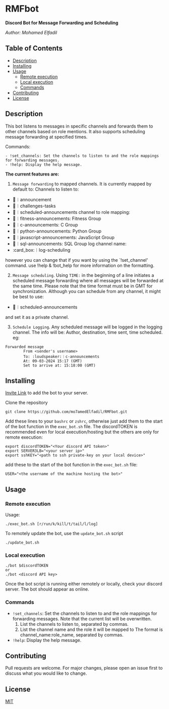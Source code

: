 # RMFbot
**Discord Bot for Message Forwarding and Scheduling**

_Author: Mohamed Elfadil_

## Table of Contents
- [Description](#description)
- [Installing](#installing)
- [Usage](#usage)
	- [Remote execution](#remote-execution)
	- [Local execution](#local-execution)
    - [Commands](#commands)
- [Contributing](#contributing)
- [License](#license)


## Description

This bot listens to messages in specific channels and forwards them to other
channels based on role mentions. It also supports scheduling message
forwarding at specified times.

Commands:

    - !set_channels: Set the channels to listen to and the role mappings
    for forwarding messages.
    - !help: Display the help message.


**The current features are:**

1. `Message forwarding` to mapped channels. It is currently mapped by default to:
Channels to listen to:
- :loudspeaker:︱announcement
- :dart:︱challenges-tasks
- :loudspeaker:︱scheduled-announcements
channel to role mapping:
- :loudspeaker:︱fitness-announcements: Fitness Group
- :loudspeaker:︱c-announcements: C Group
- :loudspeaker:︱python-announcements: Python Group
- :loudspeaker:︱javascript-announcements: JavaScript Group
- :loudspeaker:︱sql-announcements: SQL Group
log channel name:
- :card_box:︱log-scheduling

however you can change that if you  want by using the `!set_channel' command. use !help & !bot_help for more information on the formatting.

2. `Message scheduling`. Using `TIME:` in the beginning of a line initiates a scheduled message forwarding where all messages will be forwarded at the same time. Please note that the time format must be in GMT for synchronization. Although you can schedule from any channel, it might be best to use:
 - :loudspeaker:︱scheduled-announcements

and set it as a private channel. 

3. `Schedule Logging`. Any scheduled message will be logged in the logging channel. The info will be: Author, destination, time sent, time scheduled. eg:

```
Forwarded message
        From <sender's username>
        To: :loudspeaker:︱c-announcements
        At: 09-03-2024 15:17 (GMT)
        Set to arrive at: 15:18:00 (GMT)
```

## Installing

[Invite Link](https://discord.com/oauth2/authorize?client_id=1215734062799650927&permissions=2183991393344&scope=bot) 
to add the bot to your server.

Clone the repository
```
git clone https://github.com/mo7amedElfadil/RMFbot.git
```

Add these lines to your `bashrc` or `zshrc`, otherwise just add them to the start of the bot function in the `exec_bot.sh` file. The discordTOKEN is recommended even for local execution/hosting but the others are only for remote execution:
```
export discordTOKEN="<Your discord API token>"
export SERVER3LB="<your server ip>"
export sshKEY="<path to ssh private-key on your local device>"
```
add these to the start of the bot function in the `exec_bot.sh` file:
```
USER="<the username of the machine hosting the bot>"
```

## Usage

### Remote execution
Usage:
```
./exec_bot.sh [r/run/k/kill/t/tail/l/log]
```
To remotely update the bot, use the `update_bot.sh` script
```
./update_bot.sh
```

### Local execution
```
./bot $discordTOKEN
or
./bot <discord API key>
```
Once the bot script is running either remotely or locally, check your discord server. The bot should appear as online.


### Commands
- `!set_channels`: Set the channels to listen to and the role mappings
				   for forwarding messages.
				   Note that the current list will be overwritten.
	1. List the channels to listen to, separated by commas.
	2. List the channel name and the role it will be mapped to
	   The format is channel_name:role_name, separated by commas.
- `!help`: Display the help message.


## Contributing

Pull requests are welcome. For major changes, please open an issue first to discuss what you would like to change.

## License
[MIT](LICENSE)